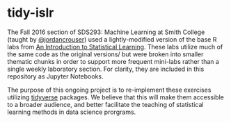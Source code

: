 # tidy-islr

The Fall 2016 section of SDS293: Machine Learning at Smith College (taught by [@jordancrouser](https://github.com/jcrouser)) used a lightly-modified version of the base R labs from [An Introduction to Statistical Learning](http://www-bcf.usc.edu/~gareth/ISL/). These labs utilize much of the same code as the original versions/ but were broken into smaller thematic chunks in order to support more frequent mini-labs rather than a single weekly laboratory section. For clarity, they are included in this repository as Jupyter Notebooks.

The purpose of this ongoing project is to re-implement these exercises utilizing [tidyverse](https://github.com/hadley/tidyverse) packages. We believe that this will make them accessible to a broader audience, and better facilitate the teaching of statistical learning methods in data science prorgrams.
